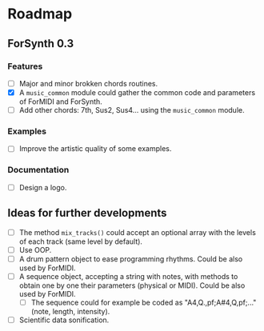 # Roadmap

## ForSynth 0.3

### Features
* [ ] Major and minor brokken chords routines.
* [x] A `music_common` module could gather the common code and parameters of ForMIDI and ForSynth.
* [ ] Add other chords: 7th, Sus2, Sus4... using the `music_common` module.

### Examples
* [ ] Improve the artistic quality of some examples.

### Documentation
* [ ] Design a logo.



## Ideas for further developments

* [ ] The method `mix_tracks()` could accept an optional array with the levels of each track (same level by default).
* [ ] Use OOP.
* [ ] A drum pattern object to ease programming rhythms. Could be also used by ForMIDI.
* [ ] A sequence object, accepting a string with notes, with methods to obtain one by one their parameters (physical or MIDI). Could be also used by ForMIDI.
	* [ ] The sequence could for example be coded as "A4,Q.,pf;A#4,Q,pf;..." (note, length, intensity).
* [ ] Scientific data sonification.
